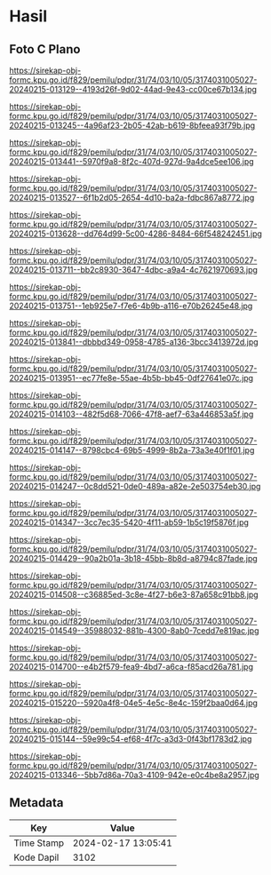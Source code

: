 # Hasil

## Foto C Plano

https://sirekap-obj-formc.kpu.go.id/f829/pemilu/pdpr/31/74/03/10/05/3174031005027-20240215-013129--4193d26f-9d02-44ad-9e43-cc00ce67b134.jpg

https://sirekap-obj-formc.kpu.go.id/f829/pemilu/pdpr/31/74/03/10/05/3174031005027-20240215-013245--4a96af23-2b05-42ab-b619-8bfeea93f79b.jpg

https://sirekap-obj-formc.kpu.go.id/f829/pemilu/pdpr/31/74/03/10/05/3174031005027-20240215-013441--5970f9a8-8f2c-407d-927d-9a4dce5ee106.jpg

https://sirekap-obj-formc.kpu.go.id/f829/pemilu/pdpr/31/74/03/10/05/3174031005027-20240215-013527--6f1b2d05-2654-4d10-ba2a-fdbc867a8772.jpg

https://sirekap-obj-formc.kpu.go.id/f829/pemilu/pdpr/31/74/03/10/05/3174031005027-20240215-013628--dd764d99-5c00-4286-8484-66f548242451.jpg

https://sirekap-obj-formc.kpu.go.id/f829/pemilu/pdpr/31/74/03/10/05/3174031005027-20240215-013711--bb2c8930-3647-4dbc-a9a4-4c7621970693.jpg

https://sirekap-obj-formc.kpu.go.id/f829/pemilu/pdpr/31/74/03/10/05/3174031005027-20240215-013751--1eb925e7-f7e6-4b9b-a116-e70b26245e48.jpg

https://sirekap-obj-formc.kpu.go.id/f829/pemilu/pdpr/31/74/03/10/05/3174031005027-20240215-013841--dbbbd349-0958-4785-a136-3bcc3413972d.jpg

https://sirekap-obj-formc.kpu.go.id/f829/pemilu/pdpr/31/74/03/10/05/3174031005027-20240215-013951--ec77fe8e-55ae-4b5b-bb45-0df27641e07c.jpg

https://sirekap-obj-formc.kpu.go.id/f829/pemilu/pdpr/31/74/03/10/05/3174031005027-20240215-014103--482f5d68-7066-47f8-aef7-63a446853a5f.jpg

https://sirekap-obj-formc.kpu.go.id/f829/pemilu/pdpr/31/74/03/10/05/3174031005027-20240215-014147--8798cbc4-69b5-4999-8b2a-73a3e40f1f01.jpg

https://sirekap-obj-formc.kpu.go.id/f829/pemilu/pdpr/31/74/03/10/05/3174031005027-20240215-014247--0c8dd521-0de0-489a-a82e-2e503754eb30.jpg

https://sirekap-obj-formc.kpu.go.id/f829/pemilu/pdpr/31/74/03/10/05/3174031005027-20240215-014347--3cc7ec35-5420-4f11-ab59-1b5c19f5876f.jpg

https://sirekap-obj-formc.kpu.go.id/f829/pemilu/pdpr/31/74/03/10/05/3174031005027-20240215-014429--90a2b01a-3b18-45bb-8b8d-a8794c87fade.jpg

https://sirekap-obj-formc.kpu.go.id/f829/pemilu/pdpr/31/74/03/10/05/3174031005027-20240215-014508--c36885ed-3c8e-4f27-b6e3-87a658c91bb8.jpg

https://sirekap-obj-formc.kpu.go.id/f829/pemilu/pdpr/31/74/03/10/05/3174031005027-20240215-014549--35988032-881b-4300-8ab0-7cedd7e819ac.jpg

https://sirekap-obj-formc.kpu.go.id/f829/pemilu/pdpr/31/74/03/10/05/3174031005027-20240215-014700--e4b2f579-fea9-4bd7-a6ca-f85acd26a781.jpg

https://sirekap-obj-formc.kpu.go.id/f829/pemilu/pdpr/31/74/03/10/05/3174031005027-20240215-015220--5920a4f8-04e5-4e5c-8e4c-159f2baa0d64.jpg

https://sirekap-obj-formc.kpu.go.id/f829/pemilu/pdpr/31/74/03/10/05/3174031005027-20240215-015144--59e99c54-ef68-4f7c-a3d3-0f43bf1783d2.jpg

https://sirekap-obj-formc.kpu.go.id/f829/pemilu/pdpr/31/74/03/10/05/3174031005027-20240215-013346--5bb7d86a-70a3-4109-942e-e0c4be8a2957.jpg


## Metadata

| Key        | Value               |
| ---------- | ------------------- |
| Time Stamp | 2024-02-17 13:05:41 |
| Kode Dapil | 3102                |



